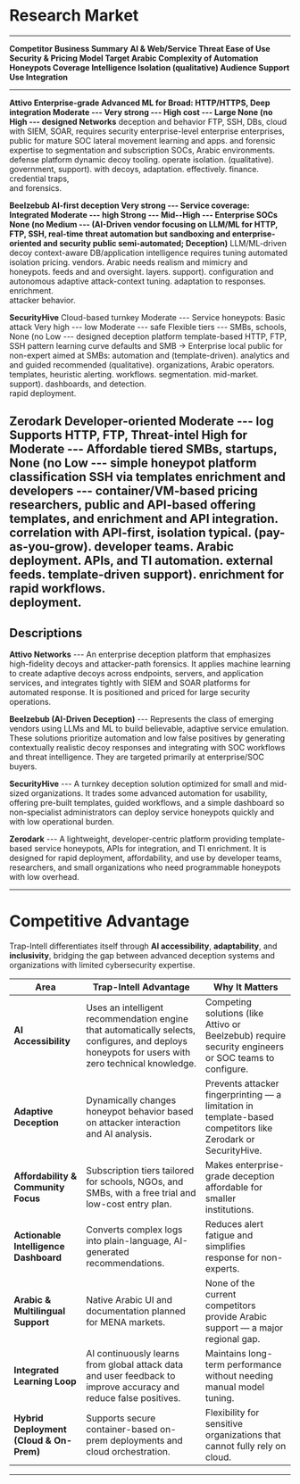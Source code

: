 # Research Market


 ----------------------------------------------------------------------------------------------------------------------------------------------------------------------------------------------------------
  **Competitor**     **Business Summary**           **AI & **Web/Service        **Threat         **Ease of Use**   **Security &         **Pricing Model       **Target            **Arabic **Complexity of
                                              Automation** Honeypots Coverage** Intelligence                       Isolation**          (qualitative)**       Audience**         Support** Use**
                                                                                Integration**                                                                                              
  ------------------ -------------------- ---------------- -------------------- ---------------- ----------------- -------------------- --------------------- ---------------- ----------- -----------------
  **Attivo           Enterprise-grade      Advanced ML for Broad: HTTP/HTTPS,   Deep integration Moderate ---      Very strong ---      High cost ---         Large               None (no High --- designed
  Networks**         deception and                behavior FTP, SSH, DBs, cloud with SIEM, SOAR, requires security enterprise-level     enterprise            enterprises,          public for mature SOC
                     lateral movement         learning and apps.                and forensic     expertise to      segmentation and     subscription          SOCs,                 Arabic environments.
                     defense platform        dynamic decoy                      tooling.         operate           isolation.           (qualitative).        government,        support). 
                     with decoys,              adaptation.                                       effectively.                                                 finance.                     
                     credential traps,                                                                                                                                                     
                     and forensics.                                                                                                                                                        

  **Beelzebub        AI-first deception    Very strong --- Service coverage:    Integrated       Moderate --- high Strong ---           Mid--High ---         Enterprise SOCs     None (no Medium ---
  (AI-Driven         vendor focusing on         LLM/ML for HTTP, FTP, SSH,      real-time threat automation but    sandboxing and       enterprise-oriented   and security          public semi-automated;
  Deception)**       LLM/ML-driven decoy     context-aware DB/application       intelligence     requires tuning   automated isolation  pricing.              vendors.              Arabic needs
                     realism and               mimicry and honeypots.           feeds and        and oversight.    layers.                                                       support). configuration and
                     autonomous                   adaptive                      attack-context                                                                                             tuning.
                     adaptation to              responses.                      enrichment.                                                                                                
                     attacker behavior.                                                                                                                                                    

  **SecurityHive**   Cloud-based turnkey      Moderate --- Service honeypots:   Basic attack     Very high --- low Moderate --- safe    Flexible tiers ---    SMBs, schools,      None (no Low --- designed
                     deception platform     template-based HTTP, FTP, SSH       pattern          learning curve    defaults and         SMB → Enterprise      local                 public for non-expert
                     aimed at SMBs:         automation and (template-driven).   analytics and    and guided        recommended          (qualitative).        organizations,        Arabic operators.
                     templates,                  heuristic                      alerting.        workflows.        segmentation.                              mid-market.        support). 
                     dashboards, and            detection.                                                                                                                                 
                     rapid deployment.                                                                                                                                                     

  **Zerodark**       Developer-oriented   Moderate --- log Supports HTTP, FTP,  Threat-intel     High for          Moderate ---         Affordable tiered     SMBs, startups,     None (no Low --- simple
                     honeypot platform      classification SSH via templates    enrichment and   developers ---    container/VM-based   pricing               researchers,          public and API-based
                     offering templates,    and enrichment and API integration. correlation with API-first,        isolation typical.   (pay-as-you-grow).    developer teams.      Arabic deployment.
                     APIs, and TI              automation.                      external feeds.  template-driven                                                                 support). 
                     enrichment for rapid                                                        workflows.                                                                                
                     deployment.                                                                                                                                                           
  ----------------------------------------------------------------------------------------------------------------------------------------------------------------------------------------------------------

## Descriptions

**Attivo Networks** --- An enterprise deception platform that emphasizes
high-fidelity decoys and attacker-path forensics. It applies machine
learning to create adaptive decoys across endpoints, servers, and
application services, and integrates tightly with SIEM and SOAR
platforms for automated response. It is positioned and priced for large
security operations.

**Beelzebub (AI-Driven Deception)** --- Represents the class of emerging
vendors using LLMs and ML to build believable, adaptive service
emulation. These solutions prioritize automation and low false positives
by generating contextually realistic decoy responses and integrating
with SOC workflows and threat intelligence. They are targeted primarily
at enterprise/SOC buyers.

**SecurityHive** --- A turnkey deception solution optimized for small
and mid-sized organizations. It trades some advanced automation for
usability, offering pre-built templates, guided workflows, and a simple
dashboard so non-specialist administrators can deploy service honeypots
quickly and with low operational burden.

**Zerodark** --- A lightweight, developer-centric platform providing
template-based service honeypots, APIs for integration, and TI
enrichment. It is designed for rapid deployment, affordability, and use
by developer teams, researchers, and small organizations who need
programmable honeypots with low overhead.

--- 


# Competitive Advantage 

Trap-Intell differentiates itself through **AI accessibility**, **adaptability**, and **inclusivity**, bridging the gap between advanced deception systems and organizations with limited cybersecurity expertise.

| **Area** | **Trap-Intell Advantage** | **Why It Matters** |
|-----------|-----------------------------|--------------------|
| **AI Accessibility** | Uses an intelligent recommendation engine that automatically selects, configures, and deploys honeypots for users with zero technical knowledge. | Competing solutions (like Attivo or Beelzebub) require security engineers or SOC teams to configure. |
| **Adaptive Deception** | Dynamically changes honeypot behavior based on attacker interaction and AI analysis. | Prevents attacker fingerprinting — a limitation in template-based competitors like Zerodark or SecurityHive. |
| **Affordability & Community Focus** | Subscription tiers tailored for schools, NGOs, and SMBs, with a free trial and low-cost entry plan. | Makes enterprise-grade deception affordable for smaller institutions. |
| **Actionable Intelligence Dashboard** | Converts complex logs into plain-language, AI-generated recommendations. | Reduces alert fatigue and simplifies response for non-experts. |
| **Arabic & Multilingual Support** | Native Arabic UI and documentation planned for MENA markets. | None of the current competitors provide Arabic support — a major regional gap. |
| **Integrated Learning Loop** | AI continuously learns from global attack data and user feedback to improve accuracy and reduce false positives. | Maintains long-term performance without needing manual model tuning. |
| **Hybrid Deployment (Cloud & On-Prem)** | Supports secure container-based on-prem deployments and cloud orchestration. | Flexibility for sensitive organizations that cannot fully rely on cloud. |

---


